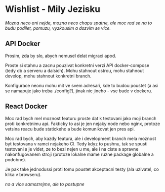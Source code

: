 # Wishlist - Mily Jezisku

_Mozna neco ani nejde, mozna neco chapu spatne, ale moc rad se na to budu podilet, pomuzu, vyzkousim a dozvim se vice._


## API Docker

Prosim, zda by slo, abych nemusel delat migraci apod.

Proste si stahnu a zacnu pouzivat konkretni verzi API docker-compose (tedy db a serveru a dalsich).
Mohu stahnout ostrou, mohu stahnout develop, mohu stahnout konkretni branch.

Konfigurace neonu mohu mit ve svem adresari, kde to budou poustet (a asi se namapuje jako treba ./config?),
jinak nic jineho - vse bude v dockeru.


## React Docker

Moc rad bych mel moznost featuru proste dat k testovani jako moji branch proti konkretnimu api.
Fakticky to asi je jen nejaky node nebo nginx, protoze vetsina reacu bude statickeho a bude komunikovat jen pres api.

Moc rad bych, aby kazdy featura, ale i development branch mela moznost byt testovana v ramci nejakeho CI.
Tedy kdyz to pushnu, tak se spusti testovani a je videt, ze to bezi nejen u me, ale i na ciste a spravne nakonfugovanem stroji
(protoze lokalne mame ruzne package globalne a podobne).

Je pak take jednodussi proti tomu poustet akceptacni testy (ala uzivatel, co klika v browseru).


_no a vice samozrejme, ale to postupne_


